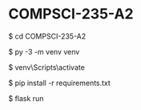 # COMPSCI-235-A2


$ cd COMPSCI-235-A2

$ py -3 -m venv venv

$ venv\Scripts\activate

$ pip install -r requirements.txt



$ flask run
